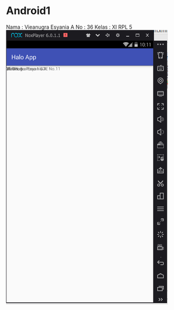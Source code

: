 # Android1
Nama  : Vieanugra Esyania A
No    : 36
Kelas : XI RPL 5
![alt text](https://github.com/vieaanugra/Android1/blob/master/Screenshot%20(132).png)
